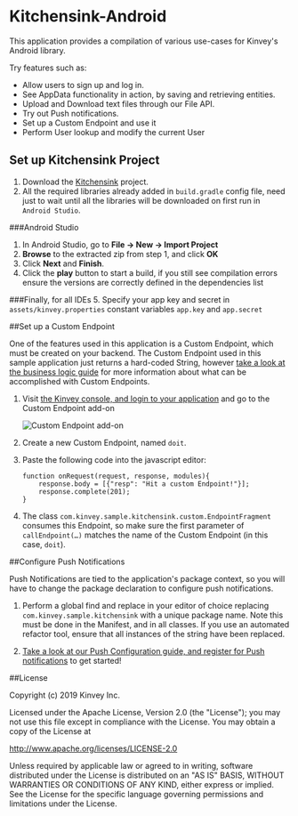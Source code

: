 Kitchensink-Android
===================

This application provides a compilation of various use-cases for Kinvey's Android library.

Try features such as:

* Allow users to sign up and log in.
* See AppData functionality in action, by saving and retrieving entities.
* Upload and Download text files through our File API.
* Try out Push notifications.
* Set up a Custom Endpoint and use it
* Perform User lookup and modify the current User


## Set up Kitchensink Project

1. Download the [Kitchensink](https://github.com/KinveyApps/Kitchensink-Android/archive/master.zip) project.
2. All the required libraries already added in `build.gradle` config file, need just to wait until all the libraries will be downloaded on first run in `Android Studio`.
   
###Android Studio
1. In Android Studio, go to **File &rarr; New &rarr; Import Project**
2. **Browse** to the extracted zip from step 1, and click **OK**
3. Click **Next** and **Finish**.
4. Click the **play** button to start a build, if you still see compilation errors ensure the versions are correctly defined in the dependencies list

###Finally, for all IDEs
5. Specify your app key and secret in `assets/kinvey.properties` constant variables
`app.key` and `app.secret`

##Set up a Custom Endpoint

One of the features used in this application is a Custom Endpoint, which must be created on your backend.  The Custom Endpoint used in this sample application just returns a hard-coded String, however [take a look at the business logic guide](http://devcenter.kinvey.com/android/guides/business-logic) for more information about what can be accomplished with Custom Endpoints.

1.  Visit [the Kinvey console, and login to your application](http://console.kinvey.com) and go to the Custom Endpoint add-on

    ![Custom Endpoint add-on](https://raw.github.com/KinveyApps/Kitchensink-Android/master/assets/android-oauth1-tutorial-custom.png)

2.  Create a new Custom Endpoint, named `doit`.  

3.  Paste the following code into the javascript editor:

    ```
    function onRequest(request, response, modules){  
        response.body = [{"resp": "Hit a custom Endpoint!"}];
        response.complete(201);
    }
    ```
    
4.  The class `com.kinvey.sample.kitchensink.custom.EndpointFragment` consumes this Endpoint, so make sure the first parameter of `callEndpoint(…)` matches the name of the Custom Endpoint (in this case, `doit`).
 
 
##Configure Push Notifications
 
Push Notifications are tied to the application's package context, so you will have to change the package declaration to configure push notifications.


1.  Perform a global find and replace in your editor of choice replacing `com.kinvey.sample.kitchensink` with a unique package name.  Note this must be done in the Manifest, and in all classes.  If you use an automated refactor tool, ensure that all instances of the string have been replaced.

2.  [Take a look at our Push Configuration guide, and register for Push notifications](http://devcenter.kinvey.com/android/guides/push) to get started!
  
##License


Copyright (c) 2019 Kinvey Inc.

Licensed under the Apache License, Version 2.0 (the "License"); you may not use this file except
in compliance with the License. You may obtain a copy of the License at

 http://www.apache.org/licenses/LICENSE-2.0

Unless required by applicable law or agreed to in writing, software distributed under the License
is distributed on an "AS IS" BASIS, WITHOUT WARRANTIES OR CONDITIONS OF ANY KIND, either express
or implied. See the License for the specific language governing permissions and limitations under
the License.